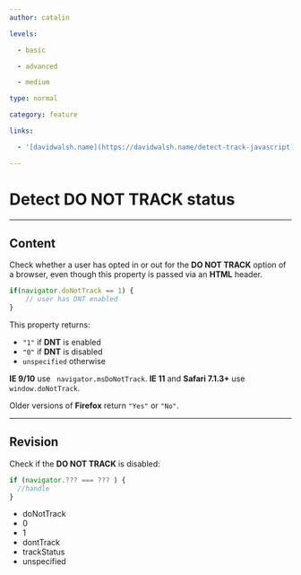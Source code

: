 ```yaml
---
author: catalin

levels:

  - basic

  - advanced

  - medium

type: normal

category: feature

links:

  - '[davidwalsh.name](https://davidwalsh.name/detect-track-javascript){website}'

---
```

# Detect **DO NOT TRACK** status

---
## Content

Check whether a user has opted in or out for the **DO NOT TRACK** option of a browser, even though this property is passed via an **HTML** header.
```javascript
if(navigator.doNotTrack == 1) {
    // user has DNT enabled
}
```
This property returns: 
- `"1"` if **DNT** is enabled
- `"0"` if **DNT** is disabled
- `unspecified` otherwise

**IE 9/10** use ` navigator.msDoNotTrack`.
**IE 11** and **Safari 7.1.3+** use `window.doNotTrack`.

Older versions of **Firefox** return `"Yes"` or `"No"`.

---
## Revision

Check if the **DO NOT TRACK** is disabled:
```javascript
if (navigator.??? === ??? ) {
  //handle
}
```
* doNotTrack
* 0
* 1
* dontTrack
* trackStatus
* unspecified
 
